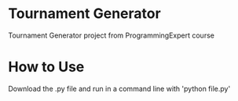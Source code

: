 # Tournament Generator
Tournament Generator project from ProgrammingExpert course

# How to Use
Download the .py file and run in a command line with 'python file.py'
